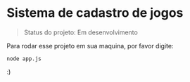 # Sistema de cadastro de jogos

>Status do projeto: Em desenvolvimento

Para rodar esse projeto em sua maquina, por favor digite:

```
node app.js
```

:)
